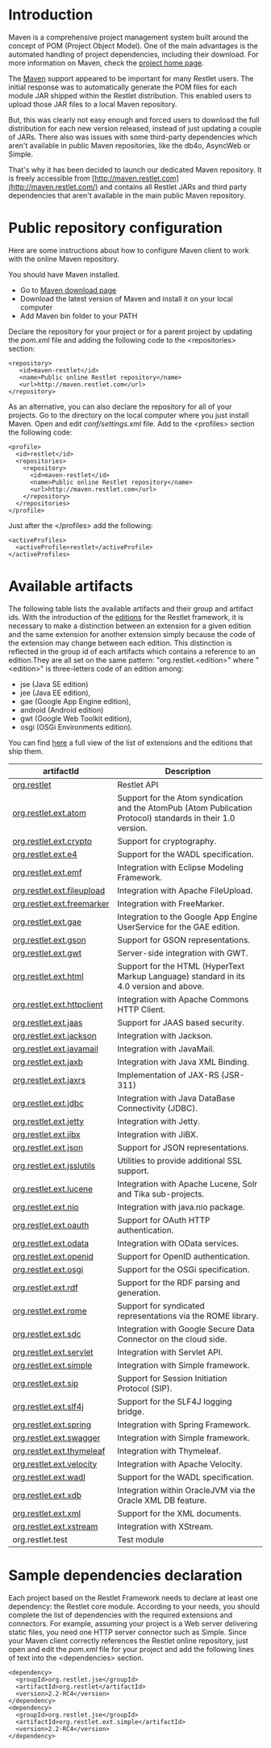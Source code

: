 # Introduction

Maven is a comprehensive project management system built around the
concept of POM (Project Object Model). One of the main advantages is the
automated handling of project dependencies, including their download.
For more information on Maven, check the [project home page](http://maven.apache.org/).

The [Maven](http://maven.apache.org/)
support appeared to be important for many Restlet users. The initial
response was to automatically generate the POM files for each module JAR
shipped within the Restlet distribution. This enabled users to upload
those JAR files to a local Maven repository.

But, this was clearly not easy enough and forced users to download the
full distribution for each new version released, instead of just
updating a couple of JARs. There also was issues with some third-party
dependencies which aren't available in public Maven repositories, like
the db4o, AsyncWeb or Simple.

That's why it has been decided to launch our dedicated Maven repository.
It is freely accessible from
[http://maven.restlet.com](http://maven.restlet.com/)
and contains all Restlet JARs and third party dependencies that aren't
available in the main public Maven repository.

# Public repository configuration

Here are some instructions about how to configure Maven client to work
with the online Maven repository.

You should have Maven installed.

-   Go to [Maven download
    page](http://maven.apache.org/download.html)
-   Download the latest version of Maven and install it on your local
    computer
-   Add Maven bin folder to your PATH

Declare the repository for your project or for a parent project by
updating the *pom.xml* file and adding the following code to the
\<repositories\> section:

    <repository>
       <id>maven-restlet</id>
       <name>Public online Restlet repository</name>
       <url>http://maven.restlet.com</url>
    </repository> 

As an alternative, you can also declare the repository for all of your
projects. Go to the directory on the local computer where you just
install Maven. Open and edit *conf/settings.xml* file. Add to the
\<profiles\> section the following code:

    <profile> 
      <id>restlet</id>
      <repositories>
        <repository>
          <id>maven-restlet</id>
          <name>Public online Restlet repository</name>
          <url>http://maven.restlet.com</url>
        </repository>
      </repositories>
    </profile>

Just after the \</profiles\> add the following:

    <activeProfiles> 
      <activeProfile>restlet</activeProfile>
    </activeProfiles> 


# Available artifacts

The following table lists the available artifacts and their group and
artifact ids. With the introduction of the
[editions](../../editions "Part III - Restlet Editions")
for the Restlet framework, it is necessary to make a distinction between
an extension for a given edition and the same extension for another
extension simply because the code of the extension may change between
each edition. This distinction is reflected in the group id of each
artifacts which contains a reference to an edition.They are all set on
the same pattern: "org.restlet.\<edition\>" where "\<edition\>" is
three-letters code of an edition among:

-   jse (Java SE edition)
-   jee (Java EE edition),
-   gae (Google App Engine edition),
-   android (Android edition)
-   gwt (Google Web Toolkit edition),
-   osgi (OSGi Environments edition).

You can find [here](../../extensions/editions-matrix "Editions matrix")
a full view of the list of extensions and the editions that ship them. 

artifactId | Description
---------- | ------------
[org.restlet](../../core "restlet") | Restlet API
[org.restlet.ext.atom](../../extensions/atom "atom")|Support for the Atom syndication and the AtomPub (Atom Publication Protocol) standards in their 1.0 version.
[org.restlet.ext.crypto](../../extensions/crypto "crypto")|Support for cryptography.
[org.restlet.ext.e4](../../extensions/e4 "e4")|Support for the WADL specification.
[org.restlet.ext.emf](../../extensions/emf "emf")|Integration with Eclipse Modeling Framework.
[org.restlet.ext.fileupload](../../extensions/fileupload "fileupload")|Integration with Apache FileUpload.
[org.restlet.ext.freemarker](../../extensions/freemarker "freemarker")|Integration with FreeMarker.
[org.restlet.ext.gae](../../extensions/gae "gae")|Integration to the Google App Engine UserService for the GAE edition.
[org.restlet.ext.gson](../../extensions/gson "gson")|Support for GSON representations.
[org.restlet.ext.gwt](../../extensions/gwt "gwt")|Server-side integration with GWT.
[org.restlet.ext.html](../../extensions/html "html")|Support for the HTML (HyperText Markup Language) standard in its 4.0 version and above.
[org.restlet.ext.httpclient](../../extensions/httpclient "httpclient")|Integration with Apache Commons HTTP Client.
[org.restlet.ext.jaas](../../extensions/jaas "jaas")|Support for JAAS based security.
[org.restlet.ext.jackson](../../extensions/jackson "jackson")|Integration with Jackson.
[org.restlet.ext.javamail](../../extensions/javamail "javamail")|Integration with JavaMail.
[org.restlet.ext.jaxb](../../extensions/jaxb "jaxb")|Integration with Java XML Binding.
[org.restlet.ext.jaxrs](../../extensions/jaxrs "jaxrs")|Implementation of JAX-RS (JSR-311)
[org.restlet.ext.jdbc](../../extensions/jdbc "jdbc")|Integration with Java DataBase Connectivity (JDBC).
[org.restlet.ext.jetty](../../extensions/jetty "jetty")|Integration with Jetty.
[org.restlet.ext.jibx](../../extensions/jibx "jibx")|Integration with JiBX.
[org.restlet.ext.json](../../extensions/json "json")|Support for JSON representations.
[org.restlet.ext.jsslutils](../../extensions/jsslutils "jsslutils")|Utilities to provide additional SSL support.
[org.restlet.ext.lucene](../../extensions/lucene "lucene")|Integration with Apache Lucene, Solr and Tika sub-projects.
[org.restlet.ext.nio](../../extensions/nio "nio")|Integration with java.nio package.
[org.restlet.ext.oauth](../../extensions/oauth "oauth")|Support for OAuth HTTP authentication.
[org.restlet.ext.odata](../../extensions/odata "odata")|Integration with OData services.
[org.restlet.ext.openid](../../extensions/openid "openid")|Support for OpenID authentication.
[org.restlet.ext.osgi](../../extensions/osgi "osgi")|Support for the OSGi specification.
[org.restlet.ext.rdf](../../extensions/rdf "rdf")|Support for the RDF parsing and generation.
[org.restlet.ext.rome](../../extensions/rome "rome")|Support for syndicated representations via the ROME library.
[org.restlet.ext.sdc](../../extensions/sdc "sdc")|Integration with Google Secure Data Connector on the cloud side.
[org.restlet.ext.servlet](../../extensions/servlet "servlet")|Integration with Servlet API.
[org.restlet.ext.simple](../../extensions/simple "simple")|Integration with Simple framework.
[org.restlet.ext.sip](../../extensions/sip "sip")|Support for Session Initiation Protocol (SIP).
[org.restlet.ext.slf4j](../../extensions/slf4j "slf4j")|Support for the SLF4J logging bridge.
[org.restlet.ext.spring](../../extensions/spring "spring")|Integration with Spring Framework.
[org.restlet.ext.swagger](../../extensions/swagger "swagger")|Integration with Simple framework.
[org.restlet.ext.thymeleaf](../../extensions/thymeleaf "thymeleaf")|Integration with Thymeleaf.
[org.restlet.ext.velocity](../../extensions/velocity "velocity")|Integration with Apache Velocity.
[org.restlet.ext.wadl](../../extensions/wadl "wadl")|Support for the WADL specification.
[org.restlet.ext.xdb](../../extensions/xdb "xdb")|Integration within OracleJVM via the Oracle XML DB feature.
[org.restlet.ext.xml](../../extensions/xml "xml")|Support for the XML documents.
[org.restlet.ext.xstream](../../extensions/xstream "xstream")|Integration with XStream.
org.restlet.test | Test module

# Sample dependencies declaration

Each project based on the Restlet Framework needs to declare at least
one dependency: the Restlet core module. According to your needs, you
should complete the list of dependencies with the required extensions
and connectors. For example, assuming your project is a Web server
delivering static files, you need one HTTP server connector such as
Simple. Since your Maven client correctly references the Restlet online
repository, just open and edit the *pom.xml* file for your project and
add the following lines of text into the \<dependencies\> section.

    <dependency>
      <groupId>org.restlet.jse</groupId>
      <artifactId>org.restlet</artifactId>
      <version>2.2-RC4</version>
    </dependency>
    <dependency>
      <groupId>org.restlet.jse</groupId>
      <artifactId>org.restlet.ext.simple</artifactId>
      <version>2.2-RC4</version>
    </dependency>
